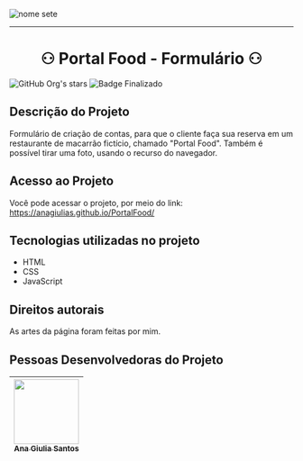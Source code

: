 ![nome sete](https://github.com/anagiulias/PortalFood/assets/115855530/8b69629c-3d8e-493f-a4d9-9e3a1c3a5a99)

<hr>
<h1 align="center"> ⚇ Portal Food - Formulário ⚇ </h1>

![GitHub Org's stars](https://img.shields.io/github/stars/anagiulias?style=social)
![Badge Finalizado](https://img.shields.io/badge/STATUS-FINALIZADO-<BRIGHTGREEN)

## Descrição do Projeto
Formulário de criação de contas, para que o cliente faça sua reserva em um restaurante de macarrão fictício, chamado "Portal Food". Também é possível tirar uma foto, usando o recurso do navegador.

## Acesso ao Projeto
Você pode acessar o projeto, por meio do link: </br>
https://anagiulias.github.io/PortalFood/

## Tecnologias utilizadas no projeto
* HTML
* CSS
* JavaScript

## Direitos autorais
As artes da página foram feitas por mim.

## Pessoas Desenvolvedoras do Projeto 
| [<img src="https://avatars.githubusercontent.com/u/115855530?v=4" width=115><br><sub>Ana Giulia Santos</sub>](https://github.com/anagiulias)
| :---: |

